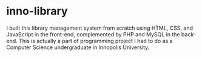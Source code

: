 # inno-library
I built this library management system from scratch using HTML, CSS, and JavaScript in the front-end, complemented by PHP and MySQL in the back-end. This is actually a part of programming project I had to do as a Computer Science undergraduate in Innopolis University.

